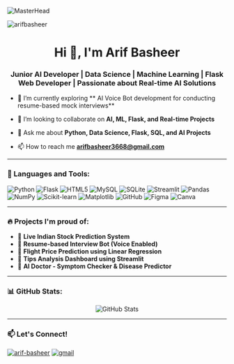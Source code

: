 ![MasterHead](https://user-images.githubusercontent.com/74038190/225813708-98b745f2-7d22-48cf-9150-083f1b00d6c9.gif)
<p align="left"> <img src="https://komarev.com/ghpvc/?username=arifbasheer&label=Profile%20views&color=0e75b6&style=flat" alt="arifbasheer" /> </p>

<h1 align="center">Hi 👋, I'm Arif Basheer</h1>
<h3 align="center">Junior AI Developer | Data Science | Machine Learning | Flask Web Developer | Passionate about Real-time AI Solutions</h3>

- 🌱 I’m currently exploring ** AI Voice Bot development for conducting resume-based mock interviews**

- 👯 I’m looking to collaborate on **AI, ML, Flask, and Real-time Projects**

- 💬 Ask me about **Python, Data Science, Flask, SQL, and AI Projects**

- 📫 How to reach me **arifbasheer3668@gmail.com**


---

### 🧰 Languages and Tools:

![Python](https://img.shields.io/badge/python-3670A0?style=for-the-badge&logo=python&logoColor=ffdd54)
![Flask](https://img.shields.io/badge/flask-%23000.svg?style=for-the-badge&logo=flask&logoColor=white)
![HTML5](https://img.shields.io/badge/html5-%23E34F26.svg?style=for-the-badge&logo=html5&logoColor=white)
![MySQL](https://img.shields.io/badge/mysql-4479A1.svg?style=for-the-badge&logo=mysql&logoColor=white)
![SQLite](https://img.shields.io/badge/sqlite-%2307405e.svg?style=for-the-badge&logo=sqlite&logoColor=white)
![Streamlit](https://img.shields.io/badge/Streamlit-black?style=for-the-badge&logo=streamlit)
![Pandas](https://img.shields.io/badge/pandas-%23150458.svg?style=for-the-badge&logo=pandas&logoColor=white)
![NumPy](https://img.shields.io/badge/numpy-%23013243.svg?style=for-the-badge&logo=numpy&logoColor=white)
![Scikit-learn](https://img.shields.io/badge/scikit%20learn-%23F7931E.svg?style=for-the-badge&logo=scikit-learn&logoColor=white)
![Matplotlib](https://img.shields.io/badge/Matplotlib-%23ffffff.svg?style=for-the-badge&logo=Matplotlib&logoColor=black)
![GitHub](https://img.shields.io/badge/github-%23121011.svg?style=for-the-badge&logo=github&logoColor=white)
![Figma](https://img.shields.io/badge/figma-%23F24E1E.svg?style=for-the-badge&logo=figma&logoColor=white)
![Canva](https://img.shields.io/badge/canva-%2300C4CC.svg?style=for-the-badge&logo=canva&logoColor=white)

---

### 🔥 Projects I'm proud of:
- 🔮 **Live Indian Stock Prediction System**
- 🧠 **Resume-based Interview Bot (Voice Enabled)**
- 💸 **Flight Price Prediction using Linear Regression**
- 🧾 **Tips Analysis Dashboard using Streamlit**
- 🧬 **AI Doctor - Symptom Checker & Disease Predictor**

---

### 📊 GitHub Stats:
<p align="center">
  <img src="https://github-readme-stats.vercel.app/api?username=arif&show_icons=true&theme=radical" alt="GitHub Stats" />
</p>

---

### 📫 Let's Connect!

<p align="left">
  <a href="https://www.linkedin.com/in/arifbasheer/" target="blank"><img align="center" src="https://img.shields.io/badge/LinkedIn-%230077B5.svg?style=for-the-badge&logo=linkedin&logoColor=white" alt="arif-basheer" /></a>
  <a href="mailto:arifbasheer3668@gmail.com"><img align="center" src="https://img.shields.io/badge/Gmail-D14836.svg?style=for-the-badge&logo=gmail&logoColor=white" alt="gmail" /></a>
</p>
